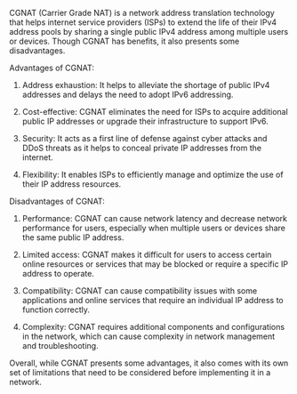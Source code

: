 CGNAT (Carrier Grade NAT) is a network address translation technology that helps internet service providers (ISPs) to extend the life of their IPv4 address pools by sharing a single public IPv4 address among multiple users or devices. Though CGNAT has benefits, it also presents some disadvantages. 

Advantages of CGNAT:

1. Address exhaustion: It helps to alleviate the shortage of public IPv4 addresses and delays the need to adopt IPv6 addressing.

2. Cost-effective: CGNAT eliminates the need for ISPs to acquire additional public IP addresses or upgrade their infrastructure to support IPv6.

3. Security: It acts as a first line of defense against cyber attacks and DDoS threats as it helps to conceal private IP addresses from the internet.

4. Flexibility: It enables ISPs to efficiently manage and optimize the use of their IP address resources.

Disadvantages of CGNAT:

1. Performance: CGNAT can cause network latency and decrease network performance for users, especially when multiple users or devices share the same public IP address.

2. Limited access: CGNAT makes it difficult for users to access certain online resources or services that may be blocked or require a specific IP address to operate.

3. Compatibility: CGNAT can cause compatibility issues with some applications and online services that require an individual IP address to function correctly.

4. Complexity: CGNAT requires additional components and configurations in the network, which can cause complexity in network management and troubleshooting. 

Overall, while CGNAT presents some advantages, it also comes with its own set of limitations that need to be considered before implementing it in a network.
